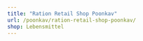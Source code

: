 ```yaml
---
title: "Ration Retail Shop Poonkav"
url: /poonkav/ration-retail-shop-poonkav/
shop: Lebensmittel
---
```

